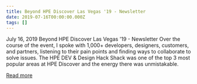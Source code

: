 ```yaml
---
title: Beyond HPE Discover Las Vegas '19 - Newsletter
date: 2019-07-16T00:00:00.000Z
tags: []
---
```


July 16, 2019
Beyond HPE Discover Las Vegas '19 - Newsletter
Over the course of the event, I spoke with 1,000+ developers, designers, customers, and partners, listening to their pain points and finding ways to collaborate to solve issues. The HPE DEV & Design Hack Shack was one of the top 3 most popular areas at HPE Discover and the energy there was unmistakable.

[Read more](https://developer.hpe.com/newsletter/jul-2019/)